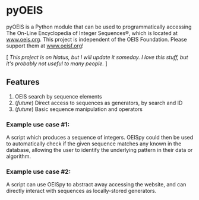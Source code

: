 # pyOEIS

pyOEIS is a Python module that can be used to programmatically accessing
The On-Line Encyclopedia of Integer Sequences®, which is located at www.oeis.org.  This project is independent of the OEIS Foundation.  Please support them at www.oeisf.org!

[ _This project is on hiatus, but I will update it someday.  I love this stuff, but it's probably not useful to many people._ ]

## Features
1. OEIS search by sequence elements
2. (_future_) Direct access to sequences as generators, by search and ID
3. (_future_) Basic sequence manipulation and operators

### Example use case #1:
A script which produces a sequence of integers.  OEISpy could then be used to automatically check if the given sequence matches any known in the database, allowing the user to identify the underlying pattern in their data or algorithm.

### Example use case #2:
A script can use OEISpy to abstract away accessing the website, and can directly interact with sequences as locally-stored generators.
